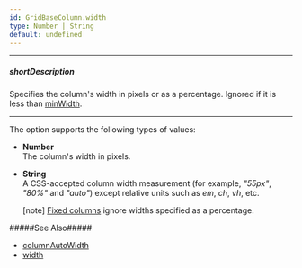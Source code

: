 ```yaml
---
id: GridBaseColumn.width
type: Number | String
default: undefined
---
```

---
##### shortDescription
Specifies the column's width in pixels or as a percentage. Ignored if it is less than [minWidth](/api-reference/_hidden/GridBaseColumn/minWidth.md '{basewidgetpath}/Configuration/columns/#minWidth').

---
The option supports the following types of values:

 - **Number**  
    The column's width in pixels.
 - **String**  
    A CSS-accepted column width measurement (for example, *"55px"*, *"80%"* and *"auto"*) except relative units such as *em*, *ch*, *vh*, etc.     
    
    [note] [Fixed columns](/concepts/05%20Widgets/DataGrid/15%20Columns/30%20Column%20Fixing.md '/Documentation/Guide/Widgets/{WidgetName}/Columns/Column_Fixing/') ignore widths specified as a percentage.
    
    

#####See Also#####
- [columnAutoWidth](/api-reference/10%20UI%20Widgets/GridBase/1%20Configuration/columnAutoWidth.md '{basewidgetpath}/Configuration/#columnAutoWidth')
- [width](/api-reference/10%20UI%20Widgets/DOMComponent/1%20Configuration/width.md '{basewidgetpath}/Configuration/#width')